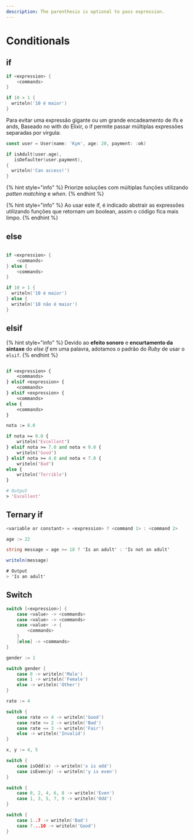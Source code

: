 ```yaml
---
description: The parenthesis is optional to pass expression.
---
```


# Conditionals

## if

```go
if <expression> {
    <commands>
}
```

```go
if 10 > 1 {
  writeln('10 é maior')
}
```

Para evitar uma expressão gigante ou um grande encadeamento de ifs e ands, Baseado no with do Elixir, o if permite passar múltiplas expressões separadas por virgula:

```go
const user = User(name: 'Kym', age: 20, payment: :ok)

if isAdult(user.age),
   isDefaulter(user.payment),
{
  writeln('Can access!')
}
```

{% hint style="info" %}
Priorize soluções com múltiplas funções utilizando _patten matching_ e _when_.
{% endhint %}

{% hint style="info" %}
Ao usar este if, é indicado abstrair as expressões utilizando funções que retornam um boolean, assim o código fica mais limpo.
{% endhint %}

## else

```go

if <expression> {
    <commands>
} else {
    <commands>
}
```

```go
if 10 > 1 {
  writeln('10 é maior')
} else {
  writeln('10 não é maior')
}
```

## elsif

{% hint style="info" %}
Devido ao **efeito sonoro** e **encurtamento da sintaxe** do _else if_ em uma palavra, adotamos o padrão do _Ruby_ de usar o `elsif`.
{% endhint %}

```perl

if <expression> {
    <commands>
} elsif <expression> {
    <commands>
} elsif <expression> {
    <commands>
else {
    <commands>
}
```

```perl
nota := 8.0

if nota >= 9.0 {
    writeln('Excellent')
} elsif nota >= 7.0 and nota < 9.0 {
    writeln('Good')
} elsif nota >= 4.0 and nota < 7.0 {
    writeln('Bad')
else {
    writeln('Terrible')
}

# Output
> 'Excellent'
```

## Ternary if

```javascript
<variable or constant> = <expression> ? <command 1> : <command 2>
```

```csharp
age := 22

string message = age >= 18 ? 'Is an adult' : 'Is not an adult'

writeln(message)

# Output
> 'Is an adult'
```

## Switch

```csharp
switch [<expression>] {
    case <value> -> <commands>
    case <value> -> <commands>
    case <value> -> {
        <commands>
    }
    [else] -> <commands>
}
```

```go
gender := 1

switch gender {
    case 0 -> writeln('Male')
    case 1 -> writeln('Female')
    else -> writeln('Other')
}
```

```go
rate := 4

switch {
    case rate => 4 -> writeln('Good')
    case rate <= 2 -> writeln('Bad')
    case rate == 3 -> writeln('Fair')
    else -> writeln('Invalid')
}
```

```go
x, y := 4, 5

switch {
    case isOdd(x) -> writeln('x is odd')
    case isEven(y) -> writeln('y is even')
}
```

```go
switch {
    case 0, 2, 4, 6, 8 -> writeln('Even')
    case 1, 3, 5, 7, 9 -> writeln('Odd')
}
```

```go
switch {
    case 1..7 -> writeln('Bad')
    case 7...10 -> writeln('Good')
}
```

